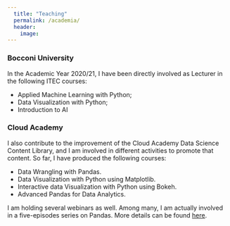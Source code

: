 ```yaml
---
  title: "Teaching"
  permalink: /academia/
  header:
    image:
---
```



### Bocconi University
In the Academic Year 2020/21, I have been directly involved as Lecturer in the following ITEC courses:
- Applied Machine Learning with Python;
- Data Visualization with Python;
- Introduction to AI

### Cloud Academy
I also contribute to the improvement of the Cloud Academy Data Science Content Library, and I am involved in different activities to promote that content.
So far, I have produced the following courses:
 - Data Wrangling with Pandas.
 - Data Visualization with Python using Matplotlib.
 - Interactive data Visualization with Python using Bokeh.
 - Advanced Pandas for Data Analytics.

I am holding several webinars as well. Among many, I am actually involved in a five-episodes series on Pandas. More details can be found [here](https://github.com/cloudacademy/ca-pandas-webinars).
